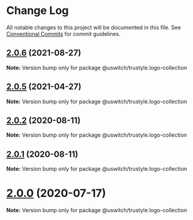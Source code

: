 # Change Log

All notable changes to this project will be documented in this file.
See [Conventional Commits](https://conventionalcommits.org) for commit guidelines.

## [2.0.6](https://github.com/uswitch/trustyle/compare/@uswitch/trustyle.logo-collection@2.0.5...@uswitch/trustyle.logo-collection@2.0.6) (2021-08-27)

**Note:** Version bump only for package @uswitch/trustyle.logo-collection





## [2.0.5](https://github.com/uswitch/trustyle/compare/@uswitch/trustyle.logo-collection@2.0.4...@uswitch/trustyle.logo-collection@2.0.5) (2021-04-27)

**Note:** Version bump only for package @uswitch/trustyle.logo-collection





## [2.0.2](https://github.com/uswitch/trustyle/compare/@uswitch/trustyle.logo-collection@2.0.1...@uswitch/trustyle.logo-collection@2.0.2) (2020-08-11)

**Note:** Version bump only for package @uswitch/trustyle.logo-collection





## [2.0.1](https://github.com/uswitch/trustyle/compare/@uswitch/trustyle.logo-collection@2.0.0...@uswitch/trustyle.logo-collection@2.0.1) (2020-08-11)

**Note:** Version bump only for package @uswitch/trustyle.logo-collection





# [2.0.0](https://github.com/uswitch/trustyle/compare/@uswitch/trustyle.logo-collection@1.1.0...@uswitch/trustyle.logo-collection@2.0.0) (2020-07-17)

**Note:** Version bump only for package @uswitch/trustyle.logo-collection
